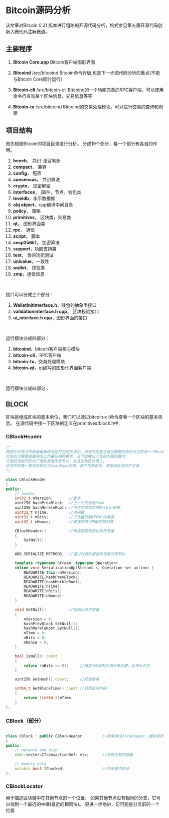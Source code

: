 # Bitcoin源码分析

该文章对Bitcoin 0.21 版本进行粗略的开源代码分析，格式参见第五届开源代码创新大赛代码注解赛道。

## 主要程序

 1.   **Bitcoin Core.app** Bitcoin客户端图形界面
    
2.  **Bitcoind** /src/bitcoind Bitcoin命令行版,也是下一步源代码分析的重点(不能与Bitcoin Core同时运行）
    
3. **Bitcoin-cli** /src/bitcoin-cli Bitcoind的一个功能完备的RPC客户端，可以使用命令行查询某个区块信息，交易信息等等
    
4.  **Bitcoin-tx** /src/bitcoind Bitcoind的交易处理模块，可以进行交易的查询和创建

## 项目结构

首先根据Bitcoin的项目目录进行分析。
分成19个部分，每一个部分有各自的作用。

 1.  **bench**， 共识-法官判断
 2. **compact**， 兼容
 3. **config**， 配置
 4. **consensus**， 共识算法
 5. **crypto**， 加密解密
 6. **interfaces**， j事件，节点，钱包类
 7. **leveldb**，水平数据库
 8. **obj object**，cpp编译中间目录 
 9. **policy**， 策略
 10. **primitives**， 区块类，交易类
 11. **qt**， 图形界面类
 12. **rpc**， 通信
 13. **script**， 脚本
 14. **secp256k1**， 加密算法
 15. **support**，功能支持类
 16. **test**， 类的功能测试
 17. **univalue**，一致性 
 18. **wallet**， 钱包类
 19. **zmp**，通信信息 

<br>

接口可以分成三个部分：
 1. **WalletInitInterface.h**，钱包的抽象类接口 
 2. **validationinterface.h cpp**， 区块校验接口
 3. **ui_interface.h cpp**，图形界面的接口

<br>

运行模块分成四部分：
 1. **bitcoind**，bitcoin客户端核心模块 
 2. **bitcoin-cli**，RPC客户端 
 3. **bitcoin-tx**，交易处理模块
 4. **bitcoin-qt**，qt编写的图形化界面客户端 

<br>

运行模块分成四部分：


## BLOCK

区块是组成区块的基本单位，我们可以通过bitcoin-cli命令查看一个区块的基本信息。
在源代码中找一下区块的定义在primitives/block.h中:

### CBlockHeader
```c++ 
/*
网络中的节点不断收集新的交易打包到区块中，所有的交易会通过两两哈希的方式形成一个Merkle树
打包的过程就是要完成工作量证明的要求，当节点解出了当前的随机数时，
它就把当前的区块广播到其他所有节点，并且加到区块链上。
区块中的第一笔交易称之为CoinBase交易，是产生的新币，奖励给区块的产生者  
*/

class CBlockHeader
{
public:
    // header
    int32_t nVersion;       //版本
    uint256 hashPrevBlock;  //上一个区块的hash
    uint256 hashMerkleRoot; //包含交易信息的Merkle树根
    uint32_t nTime;         //时间戳
    uint32_t nBits;         //工作量证明(POW)的难度
    uint32_t nNonce;        //要找的符合POW的随机数

    CBlockHeader()          //构造函数初始化成员变量
    {
        SetNull();          
    }

    ADD_SERIALIZE_METHODS;  //通过封装的模板实现类的序列化

    template <typename Stream, typename Operation>
    inline void SerializationOp(Stream& s, Operation ser_action) {
        READWRITE(this->nVersion);
        READWRITE(hashPrevBlock);
        READWRITE(hashMerkleRoot);
        READWRITE(nTime);
        READWRITE(nBits);
        READWRITE(nNonce);
    }

    void SetNull()          //初始化成员变量
    {
        nVersion = 0;
        hashPrevBlock.SetNull();
        hashMerkleRoot.SetNull();
        nTime = 0;
        nBits = 0;
        nNonce = 0;
    }

    bool IsNull() const
    {
        return (nBits == 0);     //难度为0说明区块还未创建，区块头为空
    }

    uint256 GetHash() const;     //获取哈希

    int64_t GetBlockTime() const //获取区块时间
    {
        return (int64_t)nTime;
    }
};
```
### CBlock（部分）

```c++ 

class CBlock : public CBlockHeader         //继承自CBlockHeader，拥有其所有成员变量
{
public:
    // network and disk
    std::vector<CTransactionRef> vtx;      //所有交易的容器

    // memory only
    mutable bool fChecked;                 //交易是否验证
};
```

### CBlockLocator
用于描述区块链中在其他节点的一个位置， 如果其他节点没有相同的分支，它可以找到一个最近的中继(最近的相同块)。 更进一步地讲，它可能是分叉前的一个位置



<!--stackedit_data:
eyJoaXN0b3J5IjpbOTYyMTE1MjE4LC0xOTA0MzI2NTMxLC0xOT
Y2NTY3MDY3LDcyNzY2MTk2NiwxNDE3NjM1MDk5LC03MzUzODk1
NzFdfQ==
-->